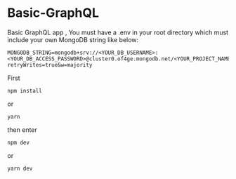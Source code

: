 # Basic-GraphQL

Basic GraphQL app ,
You must have a .env in your root directory which must include your own MongoDB string like below:
```
MONGODB_STRING=mongodb+srv://<YOUR_DB_USERNAME>:<YOUR_DB_ACCESS_PASSWORD>@cluster0.of4ge.mongodb.net/<YOUR_PROJECT_NAME>?retryWrites=true&w=majority
```

First
```
npm install
```
or

```
yarn
```

then enter

```
npm dev
```
or

```
yarn dev
```
